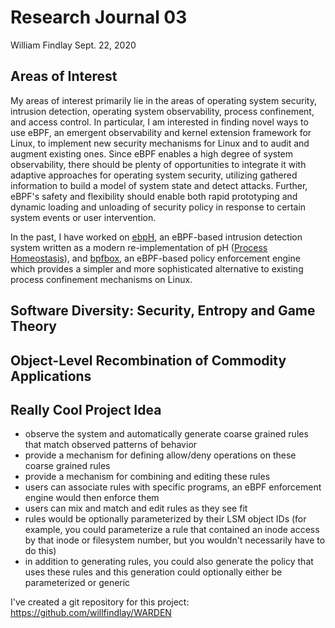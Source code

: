 # Research Journal 03

William Findlay
Sept. 22, 2020

## Areas of Interest

My areas of interest primarily lie in the areas of operating system security,
intrusion detection, operating system observability, process confinement, and
access control. In particular, I am interested in finding novel ways to use
eBPF, an emergent observability and kernel extension framework for Linux, to
implement new security mechanisms for Linux and to audit and augment existing
ones. Since eBPF enables a high degree of system observability, there should be
plenty of opportunities to integrate it with adaptive approaches for operating
system security, utilizing gathered information to build a model of system state
and detect attacks. Further, eBPF's safety and flexibility should enable both
rapid prototyping and dynamic loading and unloading of security policy in
response to certain system events or user intervention.

In the past, I have worked on [ebpH](https://github.com/willfindlay/ebpH), an
eBPF-based intrusion detection system written as a modern re-implementation of pH
([Process Homeostasis](https://people.scs.carleton.ca/~mvvelzen/pH/pH.html)),
and [bpfbox](https://github.com/willfindlay/bpfbox), an eBPF-based policy enforcement
engine which provides a simpler and more sophisticated alternative to existing
process confinement mechanisms on Linux.

## Software Diversity: Security, Entropy and Game Theory

## Object-Level Recombination of Commodity Applications

## Really Cool Project Idea

- observe the system and automatically generate coarse grained rules that match observed patterns of behavior
- provide a mechanism for defining allow/deny operations on these coarse grained rules
- provide a mechanism for combining and editing these rules
- users can associate rules with specific programs, an eBPF enforcement engine would then enforce them
- users can mix and match and edit rules as they see fit
- rules would be optionally parameterized by their LSM object IDs (for example, you could parameterize a rule that contained an inode access by that inode or filesystem number, but you wouldn't necessarily have to do this)
- in addition to generating rules, you could also generate the policy that uses these rules and this generation could optionally either be parameterized or generic

I've created a git repository for this project: https://github.com/willfindlay/WARDEN

